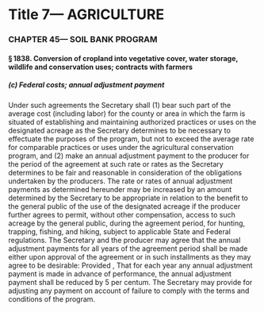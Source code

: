 
# Title 7— AGRICULTURE
### CHAPTER 45— SOIL BANK PROGRAM
#### § 1838. Conversion of cropland into vegetative cover, water storage, wildlife and conservation uses; contracts with farmers
##### (c) Federal costs; annual adjustment payment

Under such agreements the Secretary shall (1) bear such part of the average cost (including labor) for the county or area in which the farm is situated of establishing and maintaining authorized practices or uses on the designated acreage as the Secretary determines to be necessary to effectuate the purposes of the program, but not to exceed the average rate for comparable practices or uses under the agricultural conservation program, and (2) make an annual adjustment payment to the producer for the period of the agreement at such rate or rates as the Secretary determines to be fair and reasonable in consideration of the obligations undertaken by the producers. The rate or rates of annual adjustment payments as determined hereunder may be increased by an amount determined by the Secretary to be appropriate in relation to the benefit to the general public of the use of the designated acreage if the producer further agrees to permit, without other compensation, access to such acreage by the general public, during the agreement period, for hunting, trapping, fishing, and hiking, subject to applicable State and Federal regulations. The Secretary and the producer may agree that the annual adjustment payments for all years of the agreement period shall be made either upon approval of the agreement or in such installments as they may agree to be desirable: Provided , That for each year any annual adjustment payment is made in advance of performance, the annual adjustment payment shall be reduced by 5 per centum. The Secretary may provide for adjusting any payment on account of failure to comply with the terms and conditions of the program.
